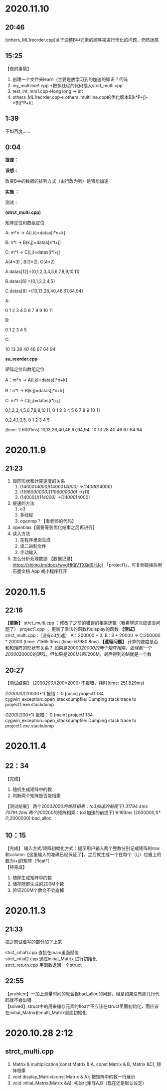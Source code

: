 # 2020.11.10
## 20:46

[others_ML1reorder.cpp]关于调整B中元素的顺序来进行优化的问题，仍然迷惑

## 15:25

【做的事情】

1. 创建一个文件夹learn（主要是放学习到的加速的知识？代码
2. my_multiline1.cpp->把多线程的代码插入strct_multi.cpp
3. test_int_mm1.cpp->long long -> int
4. others_ML1reorder.cpp-> others_multiline.cpp的优化版本B[k\*P+j]->B[j\*P+k]

## 1:39

不如百度……

## 0:04

**提速：**

**设想：**

改变B中的数据的排列方式（由行改为列）是否能加速

**实施 ：**

测试：

**(strct_multi.cpp)**

矩阵定位和数组定位

A: m\*n -> A(i,k)=datas[i\*n+k]

B: n\*l -> B(k,j)=datas[k\*l+j]

C: m\*l -> C(i,j)=datas[i\*l+j]



A(4\*3) , B(3\*2), C(4\*2)

A.datas[12]={0,1,2,3,4,5,6,7,8,9,10,11}

B.datas[6]  ={0,1,2,3,4,5}

C.datas[8]  ={10,13,28,40,46,67,64,94}

A:

0  1  2
3  4  5
6  7  8
9  10  11

B:

0  1
2  3
4  5

C:

10  13
28  40
46  67
64  94

**su_reorder.cpp**



矩阵定位和数组定位

A：m\*n -> A(i,k)=datas[i*n+k]

B：n\*l -> B(k,j)=datas[j*n+k]

C: m\*l -> C(i,j)=datas[i*l+j]



0,1,2,3,4,5,6,7,8,9,10,11,
0 1 2 
3 4 5
6 7 8
9 10 11

0,2,4,1,3,5,
0 1
2 3
4 5


(time: 2.6001ms)
10,13,28,40,46,67,64,94,
10 13
28 40
46 67
64 94



# 2020.11.9

## 21:23

1. 矩阵形状和计算速度的关系
   1. (14000*14000)*(14000*14000) ->(14000*14000)
   2. (1*196000000)*(1*196000000) ->(1*1)
   3. (14000*1)*(1*14000) ->(14000*14000)
2. 提速的方法
   1. o3
   2. 多线程
   3. openmp？【看老师的代码】
3. openblas【需要等到优化结束之后再进行】
4. 读入方法
   1. 在程序里面生成
   2. 读二进制文件
   3. 手动输入
5. 怎么分析处理数据
【数据记录】https://shimo.im/docs/wvgHKjjVTXQd9HJc/ 「project1」，可复制链接后用石墨文档 App 或小程序打开
# 2020.11.5
## 22:16 
**【更新】**
strct_multi.cpp ：修改了之前的错误的相乘逻辑（我希望这次应该没问题了）
project1.cpp ： 更新了乘法的函数和display的函数
**【测试】**
strct_multi.cpp：（没有o3加速）
A：200000 * 3, B : 3 * 20000 -> C:200000 * 20000
(time: 71565.3ms)
(time: 67980.8ms)
**【遗留问题】**
计算的速度是否和和矩阵的形状有关系？
如果是20000*20000的两个矩阵相乘，会得到一个20000*20000的矩阵，但如果是200M*1和1*200M，最后得到的M就是一个数

## 20:27
【测试结果】
(2000*200)*(200*2000)
不报错，耗时(time: 251.829ms)

(1*20000)*(20000*1)
报错：
 0 [main] project1 134 cygwin_exception::open_stackdumpfile: Dumping stack trace to project1.exe.stackdump

(1*200)*(200*1)
报错：
 0 [main] project1 134 cygwin_exception::open_stackdumpfile: Dumping stack trace to project1.exe.stackdump

# 2020.11.4
## 22：34
【完成】
1. 随机生成矩阵中的数
2. 判断两个矩阵是否能相乘

【测试结果】
两个2000*2000的矩阵相乘：(o3加速的前提下)
31794.4ms
70791.2ms
两个200*200的矩阵相乘：(o3加速的前提下)
6.193ms
(2000000,1)*(1,2000000):bad_alloc

## 10：15
【完成】
输入方式/矩阵初始化方式：提示用户输入两个整数分别记成矩阵的row和column【这里输入的准确已经保证了】，之后就生成一个在每个（i,j）位置上的数为i+j的矩阵（float*）  
【待完成】  
1. 随即生成矩阵中的数
2. 储存随即生成的200M个数
3. 验证200M个数会不会崩掉

# 2020.11.3
## 21:33 
把之前试着写的部分加了上来

strct_intial1.cpp 直接在main里面赋值   
strct_intial2.cpp 通过initial_Matrix 进行初始化   
strct_return.cpp 用函数返回一个struct  

## 22:55
【problem】一加上测量时间的就会报bad_alloc的问题，但是如果没有那几行代码就不会出错   
【solved】struct中的用来储存元素的float*不应该在struct里面初始化，而应该在initial_Matrix和multi_Matrix里面初始化  

# 2020.10.28 2:12
## strct_multi.cpp
1. Matrix & multiplication(const Matrix & A, const Matrix & B, Matrix &C);
矩阵相乘
2. void display_Matrix(const Matrix & A);
把矩阵中的数一行展示
3. void initial_Matrix(Matrix &A);
初始化矩阵A,B（现在还是默认设定）





